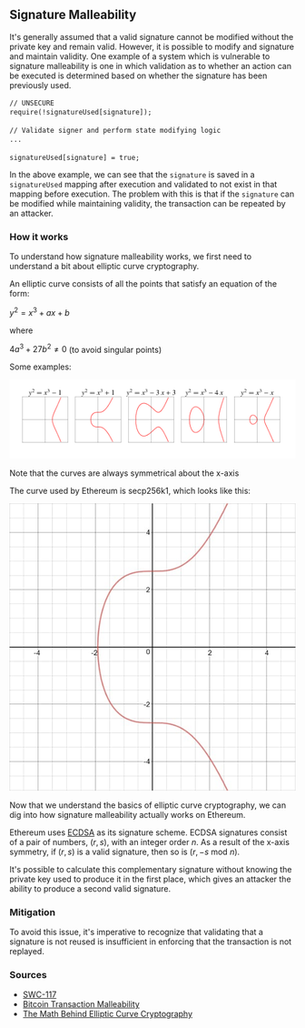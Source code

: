 ## Signature Malleability

It's generally assumed that a valid signature cannot be modified without the private key and remain valid. However, it is possible to modify and signature and maintain validity. One example of a system which is vulnerable to signature malleability is one in which validation as to whether an action can be executed is determined based on whether the signature has been previously used.

```solidity
// UNSECURE
require(!signatureUsed[signature]);

// Validate signer and perform state modifying logic
...

signatureUsed[signature] = true;
```

In the above example, we can see that the `signature` is saved in a `signatureUsed` mapping after execution and validated to not exist in that mapping before execution. The problem with this is that if the `signature` can be modified while maintaining validity, the transaction can be repeated by an attacker.

### How it works

To understand how signature malleability works, we first need to understand a bit about elliptic curve cryptography. 

An elliptic curve consists of all the points that satisfy an equation of the form:

$y^2 = x^3 + ax + b$

where

$4a^3 + 27b^2 \not= 0$ (to avoid singular points)

Some examples:

![Elliptic Curves](./img/elliptic-curves.png)

Note that the curves are always symmetrical about the x-axis

The curve used by Ethereum is secp256k1, which looks like this:

![secp256k1](./img/secp256k1.png)

Now that we understand the basics of elliptic curve cryptography, we can dig into how signature malleability actually works on Ethereum. 

Ethereum uses [ECDSA](https://en.wikipedia.org/wiki/Elliptic_Curve_Digital_Signature_Algorithm) as its signature scheme. ECDSA signatures consist of a pair of numbers, $(r, s)$, with an integer order $n$. As a result of the x-axis symmetry, if $(r, s)$ is a valid signature, then so is $(r, -s$ mod $n)$. 

It's possible to calculate this complementary signature without knowing the private key used to produce it in the first place, which gives an attacker the ability to produce a second valid signature.

### Mitigation

To avoid this issue, it's imperative to recognize that validating that a signature is not reused is insufficient in enforcing that the transaction is not replayed.


### Sources

- [SWC-117](https://swcregistry.io/docs/SWC-117)
- [Bitcoin Transaction Malleability](https://eklitzke.org/bitcoin-transaction-malleability)
- [The Math Behind Elliptic Curve Cryptography](https://hackernoon.com/what-is-the-math-behind-elliptic-curve-cryptography-f61b25253da3)
